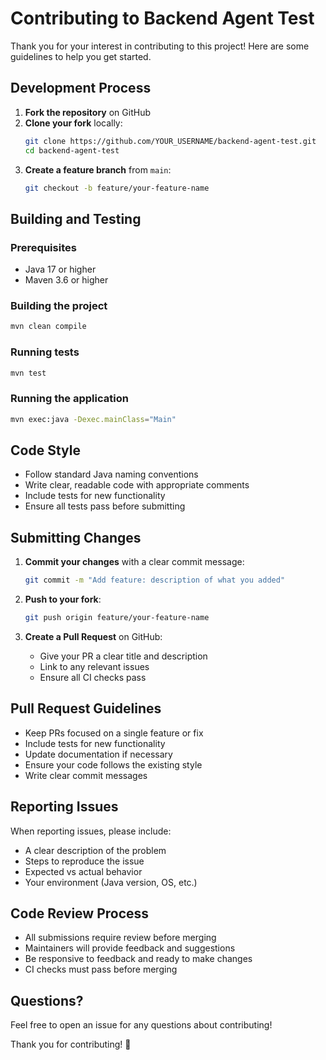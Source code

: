 # Contributing to Backend Agent Test

Thank you for your interest in contributing to this project! Here are some guidelines to help you get started.

## Development Process

1. **Fork the repository** on GitHub
2. **Clone your fork** locally:
   ```bash
   git clone https://github.com/YOUR_USERNAME/backend-agent-test.git
   cd backend-agent-test
   ```
3. **Create a feature branch** from `main`:
   ```bash
   git checkout -b feature/your-feature-name
   ```

## Building and Testing

### Prerequisites
- Java 17 or higher
- Maven 3.6 or higher

### Building the project
```bash
mvn clean compile
```

### Running tests
```bash
mvn test
```

### Running the application
```bash
mvn exec:java -Dexec.mainClass="Main"
```

## Code Style

- Follow standard Java naming conventions
- Write clear, readable code with appropriate comments
- Include tests for new functionality
- Ensure all tests pass before submitting

## Submitting Changes

1. **Commit your changes** with a clear commit message:
   ```bash
   git commit -m "Add feature: description of what you added"
   ```

2. **Push to your fork**:
   ```bash
   git push origin feature/your-feature-name
   ```

3. **Create a Pull Request** on GitHub:
   - Give your PR a clear title and description
   - Link to any relevant issues
   - Ensure all CI checks pass

## Pull Request Guidelines

- Keep PRs focused on a single feature or fix
- Include tests for new functionality
- Update documentation if necessary
- Ensure your code follows the existing style
- Write clear commit messages

## Reporting Issues

When reporting issues, please include:
- A clear description of the problem
- Steps to reproduce the issue
- Expected vs actual behavior
- Your environment (Java version, OS, etc.)

## Code Review Process

- All submissions require review before merging
- Maintainers will provide feedback and suggestions
- Be responsive to feedback and ready to make changes
- CI checks must pass before merging

## Questions?

Feel free to open an issue for any questions about contributing!

Thank you for contributing! 🎉